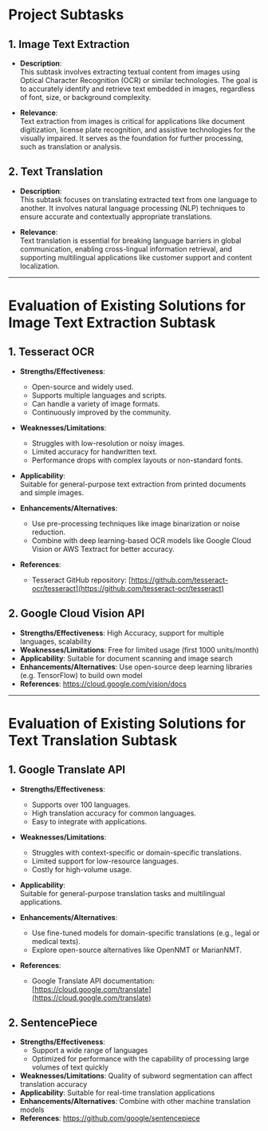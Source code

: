 # Project Subtasks

## 1. Image Text Extraction
- **Description**:  
  This subtask involves extracting textual content from images using Optical Character Recognition (OCR) or similar technologies. The goal is to accurately identify and retrieve text embedded in images, regardless of font, size, or background complexity.
  
- **Relevance**:  
  Text extraction from images is critical for applications like document digitization, license plate recognition, and assistive technologies for the visually impaired. It serves as the foundation for further processing, such as translation or analysis.

## 2. Text Translation
- **Description**:  
  This subtask focuses on translating extracted text from one language to another. It involves natural language processing (NLP) techniques to ensure accurate and contextually appropriate translations.
  
- **Relevance**:  
  Text translation is essential for breaking language barriers in global communication, enabling cross-lingual information retrieval, and supporting multilingual applications like customer support and content localization.

---

# Evaluation of Existing Solutions for Image Text Extraction Subtask

## 1. Tesseract OCR
- **Strengths/Effectiveness**:  
  - Open-source and widely used.  
  - Supports multiple languages and scripts.  
  - Can handle a variety of image formats.  
  - Continuously improved by the community.  

- **Weaknesses/Limitations**:  
  - Struggles with low-resolution or noisy images.  
  - Limited accuracy for handwritten text.  
  - Performance drops with complex layouts or non-standard fonts.  

- **Applicability**:  
  Suitable for general-purpose text extraction from printed documents and simple images.  

- **Enhancements/Alternatives**:  
  - Use pre-processing techniques like image binarization or noise reduction.  
  - Combine with deep learning-based OCR models like Google Cloud Vision or AWS Textract for better accuracy.  

- **References**:  
  - Tesseract GitHub repository: [https://github.com/tesseract-ocr/tesseract](https://github.com/tesseract-ocr/tesseract)  

## 2. Google Cloud Vision API
- **Strengths/Effectiveness**: High Accuracy, support for multiple languages, scalability
- **Weaknesses/Limitations**: Free for limited usage (first 1000 units/month)
- **Applicability**: Suitable for document scanning and image search
- **Enhancements/Alternatives**: Use open-source deep learning libraries (e.g. TensorFlow) to build own model
- **References**: https://cloud.google.com/vision/docs

---

# Evaluation of Existing Solutions for Text Translation Subtask

## 1. Google Translate API
- **Strengths/Effectiveness**:  
  - Supports over 100 languages.  
  - High translation accuracy for common languages.  
  - Easy to integrate with applications.  

- **Weaknesses/Limitations**:  
  - Struggles with context-specific or domain-specific translations.  
  - Limited support for low-resource languages.  
  - Costly for high-volume usage.  

- **Applicability**:  
  Suitable for general-purpose translation tasks and multilingual applications.  

- **Enhancements/Alternatives**:  
  - Use fine-tuned models for domain-specific translations (e.g., legal or medical texts).  
  - Explore open-source alternatives like OpenNMT or MarianNMT.  

- **References**:  
  - Google Translate API documentation: [https://cloud.google.com/translate](https://cloud.google.com/translate)  

## 2. SentencePiece
- **Strengths/Effectiveness**:
  - Support a wide range of languages
  - Optimized for performance with the capability of processing large volumes of text quickly
- **Weaknesses/Limitations**: Quality of subword segmentation can affect translation accuracy
- **Applicability**: Suitable for real-time translation applications
- **Enhancements/Alternatives**: Combine with other machine translation models
- **References**: https://github.com/google/sentencepiece
